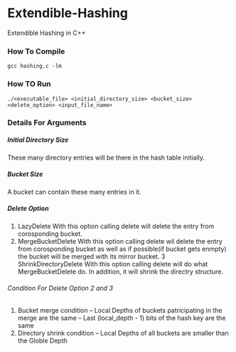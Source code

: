 # Extendible-Hashing
Extendible Hashing in C++

### How To Compile
    gcc hashing.c -lm
### How TO Run
    ./<executable_file> <initial_directory_size> <bucket_size> <delete_option> <input_file_name>

### Details For Arguments
##### Initial Directory Size
These many directory entries will be there in the hash table initially.
##### Bucket Size
A bucket can contain these many entries in it.
##### Delete Option
1. LazyDelete
    With this option calling delete <key> will delete the entry from corosponding bucket.
2. MergeBucketDelete
    With this option calling delete <key> wil delete the entry from corosponding bucket as well as if possible(if bucket gets enmpty) the bucket will be merged with its mirror bucket.
3 ShrinkDirectoryDelete
    With this option calling delete <key> will do what MergeBucketDelete do. In addition, it will shrink the directry structure.

###### Condition For Delete Option 2 and 3
 1. Bucket merge condition
– Local Depths of buckets patricipating in the merge are the same
– Last (local_depth - 1) bits of the hash key are the same
 2. Directory shrink condition
– Local Depths of all buckets are smaller than the Globle Depth